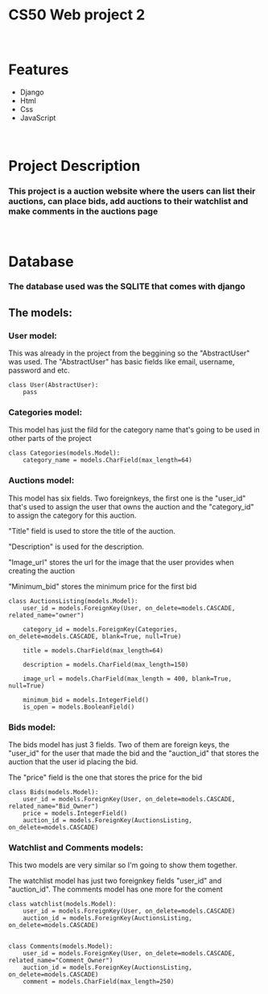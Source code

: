 # **CS50 Web project 2**

<br>

# Features
<ul>
    <li> Django </li>
    <li> Html </li>
    <li> Css </li>
    <li> JavaScript </li>
</ul>

<br>

# Project Description

### This project is a auction website where the users can list their auctions, can place bids, add auctions to their watchlist and make comments in the auctions page

<br>

# Database

### The database used was the SQLITE that comes with django

## The models:

### User model:
This was already in the project from the beggining so the "AbstractUser" was used. The "AbstractUser" has basic fields like email, username, password and etc.

```
class User(AbstractUser):
    pass
```


### Categories model:
This model has just the fild for the category name that's going to be used in other parts of the project
```
class Categories(models.Model):
    category_name = models.CharField(max_length=64)
```

### Auctions model:
 This model has six fields. Two foreignkeys, the first one is the "user_id" that's used to assign the user that owns the auction and the "category_id" to assign the category for this auction.

 "Title" field is used to store the title of the auction. 
 
 "Description" is used for the description. 
 
 "Image_url" stores the url for the image that the user provides when creating the auction
 
 "Minimum_bid" stores the minimum price for the first bid

```
class AuctionsListing(models.Model):
    user_id = models.ForeignKey(User, on_delete=models.CASCADE, related_name="owner")

    category_id = models.ForeignKey(Categories, on_delete=models.CASCADE, blank=True, null=True)

    title = models.CharField(max_length=64)

    description = models.CharField(max_length=150)

    image_url = models.CharField(max_length = 400, blank=True, null=True)

    minimum_bid = models.IntegerField()
    is_open = models.BooleanField()
```


### Bids model:
The bids model has just 3 fields. Two of them are foreign keys, the "user_id" for the user that made the bid and the "auction_id" that stores the auction that the user id placing the bid.

The "price" field is the one that stores the price for the bid
```
class Bids(models.Model):
    user_id = models.ForeignKey(User, on_delete=models.CASCADE, related_name="Bid_Owner")
    price = models.IntegerField()
    auction_id = models.ForeignKey(AuctionsListing, on_delete=models.CASCADE)
```

### Watchlist and Comments models:

This two models are very similar so I'm going to show them together.

The watchlist model has just two foreignkey fields "user_id" and "auction_id". The comments model has one more for the coment

```
class watchlist(models.Model):
    user_id = models.ForeignKey(User, on_delete=models.CASCADE)
    auction_id = models.ForeignKey(AuctionsListing, on_delete=models.CASCADE)


class Comments(models.Model):
    user_id = models.ForeignKey(User, on_delete=models.CASCADE, related_name="Comment_Owner")
    auction_id = models.ForeignKey(AuctionsListing, on_delete=models.CASCADE)
    comment = models.CharField(max_length=250)
```